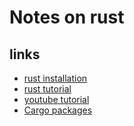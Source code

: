 # Notes on rust

## links
- [rust installation](https://doc.rust-lang.org/book/second-edition/ch01-01-installation.html)
- [rust tutorial](https://doc.rust-lang.org/book/second-edition/ch01-00-introduction.html)
- [youtube tutorial](https://youtu.be/U1EFgCNLDB8)
- [Cargo packages](https://crates.io)
